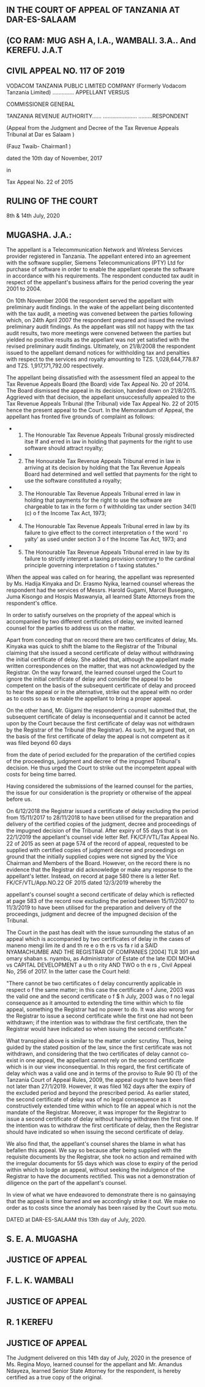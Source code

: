 ## IN THE COURT OF APPEAL OF TANZANIA AT DAR-ES-SALAAM

## (CO RAM: MUG  ASH  A, I.A., WAMBALI. 3.A.. And KEREFU. J.A.T

## CIVIL APPEAL NO. 117 OF 2019

VODACOM TANZANIA PUBLIC LIMITED COMPANY (Formerly Vodacom Tanzania Limited)    ..............  APPELLANT VERSUS

COMMISSIONER GENERAL

TANZANIA REVENUE AUTHORITY...... ......................  .........RESPONDENT

(Appeal from the Judgment and Decree of the Tax Revenue Appeals Tribunal at Dar es Salaam )

(Fauz Twaib- Chairman1 )

dated the 10th   day of November, 2017

in

Tax Appeal No. 22 of 2015

## RULING OF THE COURT

8th   &amp;  14th  July,  2020

## MUGASHA. J.A.:

The  appellant  is  a  Telecommunication Network  and  Wireless Services provider registered in Tanzania. The appellant entered  into an agreement  with  the  software  supplier,  Siemens  Telecommunications (PTY)  Ltd  for  purchase  of  software  in  order  to  enable  the  appellant operate the software in accordance with his requirements. The respondent conducted  tax  audit  in  respect  of the  appellant's  business affairs for the period covering the year 2001 to 2004.

On  10th   November  2006  the  respondent  served  the  appellant with  preliminary  audit  findings.  In  the  wake  of  the  appellant  being discontented with the tax audit,  a  meeting  was convened  between the parties following which, on 24th  April 2007 the respondent prepared and issued  the  revised  preliminary audit findings.  As the  appellant was  still not happy  with the tax audit results, two more meetings were convened  between  the  parties  but  yielded  no  positive  results  as  the appellant  was  not  yet  satisfied with  the revised preliminary  audit findings. Ultimately, on 21/8/2008 the respondent issued to the appellant demand notices for withholding tax and penalties with respect to  the  services  and  royalty  amounting  to  TZS.  1,028,644,778.87  and TZS.  1,917,171,792.00 respectively.

The  appellant  being  dissatisfied  with  the  assessment  filed  an appeal to the Tax Revenue Appeals Board  (the Board) vide Tax Appeal No.  20 of 2014. The  Board dismissed the appeal  in its decision,  handed down  on 21/8/2015. Aggrieved with that decision, the appellant unsuccessfully  appealed  to  the  Tax  Revenue  Appeals  Tribunal  (the Tribunal)  vide Tax Appeal  No.  22  of 2015  hence the present appeal to the  Court.  In  the  Memorandum  of  Appeal,  the  appellant  has  fronted five grounds of complaint as follows:

- 1. The Honourable Tax Revenue Appeals Tribunal grossly misdirected itse lf and erred in  law in  holding that payments for the right to use software should attract royalty;
- 2.  The  Honourable  Tax  Revenue Appeals  Tribunal erred in  law in arriving at its decision by holding that the  Tax Revenue Appeals Board  had  determined and  well settled  that payments  for  the right to use the software constituted a royalty;
- 3. The  Honourable  Tax Revenue Appeals  Tribunal erred in  law in holding  that  payments  for  the  right  to  use  the  software  are chargeable  to  tax in  the  form  o f withholding  tax under section 34(1) (c) o f  the Income Tax Act, 1973;
- 4. The Honourable Tax Revenue Appeals Tribunal erred in law by its failure  to  give  effect  to  the  correct  interpretation  o f the  word ' ro yalty' as  used under section  3 o f the Income  Tax Act,  1973; and
- 5. The Honourable Tax Revenue Appeals Tribunal erred in law by its failure  to  strictly  interpret  a  taxing  provision  contrary  to  the cardinal  principle governing interpretation o f  taxing statutes."

When  the  appeal  was  called  on  for  hearing,  the  appellant  was represented  by  Ms.  Hadija  Kinyaka  and  Dr. Erasmo  Nyika,  learned counsel  whereas  the  respondent  had  the  services  of  Messrs.  Harold Gugami,  Marcel  Busegano,  Juma  Kisongo  and  Hospis  Maswanyia,  all learned State Attorneys from the respondent's office.

In  order to satisfy ourselves on the propriety of the appeal which is accompanied by two different certificates of delay, we invited learned counsel for the parties to address us on the matter.

Apart from conceding that on  record there are two certificates of delay,  Ms.  Kinyaka  was quick to shift the blame to the  Registrar of the Tribunal  claiming  that she  issued  a  second  certificate  of delay without withdrawing the initial certificate of delay. She added that, although the appellant  made  written  correspondences  on  the  matter,  that  was  not acknowledged  by  the  Registrar.  On  the  way  forward,  the  learned counsel  urged  the  Court  to  ignore  the  initial  certificate  of  delay  and consider  the  appeal  to  be  competent on  the  basis  of the  subsequent certificate of delay and proceed to hear the appeal or in the alternative, strike  out  the  appeal  with  no  order  as  to  costs  so  as  to  enable  the appellant to bring a proper appeal.

On the other hand, Mr. Gigami the respondent's counsel submitted  that,  the  subsequent  certificate  of  delay  is  inconsequential and it cannot be acted upon by the Court because the first certificate of delay was not withdrawn by the Registrar of the Tribunal (the Registrar).  As such,  he argued that,  on the basis of the first certificate of  delay  the  appeal  is  not  competent  as  it  was  filed  beyond  60  days

from  the  date  of  period  excluded  for  the  preparation  of the  certified copies  of  the  proceedings,  judgment  and  decree  of  the  impugned Tribunal's decision. He thus urged the Court to strike out the incompetent appeal with costs for being time barred.

Having considered the submissions of the learned counsel for the parties,  the  issue for our consideration  is the  propriety or otherwise of the appeal before us.

On 6/12/2018 the Registrar issued a certificate of delay excluding the period from  15/11/2017 to 28/11/2018 to have been utilised for the preparation and delivery of the certified copies of the judgment, decree and  proceedings of the  impugned decision of the Tribunal.  After expiry of 55 days that is on  22/1/2019 the appellant's counsel vide letter  Ref. FK/CF/VTL/Tax  Appeal  No.  22  of  2015  as  seen  at  page  574  of  the record  of  appeal,  requested  to  be  supplied  with  certified  copies  of judgment decree and  proceedings on  ground that the initially supplied copies  were  not  signed  by  the  Vice  Chairman  and  Members  of  the Board. However, on the record there is no evidence that the Registrar did acknowledge  or  make  any  response  to  the  appellant's letter. Instead, on record at page 580 there is a letter Ref. FK/CF/VTL/App.NO.22 OF 2015 dated 12/3/2019 whereby the

appellant's counsel sought  a second  certificate of  delay which is reflected  at page  583 of the  record  now excluding  the  period  between 15/11/2007 to 11/3/2019 to have been  utilised for the preparation and delivery  of  the  proceedings,  judgment  and  decree  of  the  impugned decision of the Tribunal.

The  Court  in  the  past  has  dealt  with  the  issue  surrounding  the status of an appeal which is accompanied by two certificates of delay in the  cases  of maneno  mengi  lim ite d  and th re e   o th e rs  vs  fa r id a SAID  NYAMACHUMBE AND THE  REGISTRAR OF COMPANIES [2004] TLR 391  and omary shaban s.  nyambu, as Administrator of Estate of the late IDDI  MOHA  vs  CAPITAL  DEVELOPMENT  a u th o rity   AND  TWO o th e rs , Civil Appeal  No, 256 of 2017. In the latter case the Court held:

"There  cannot be  two  certificates  o f delay  concurrently applicable in respect o f the same matter; in this case the certificate  o f June,  2003  was  the  valid one  and the second  certificate  o f  $ h   July, 2003  was  o f  no  legal consequence as it amounted to extending the time within which  to  file  appeal,  something  the  Registrar  had  no power to do.  It was also  wrong for the Registrar to issue a  second  certificate  while  the  first  one  had  not  been withdrawn;  if   the  intention was  to  withdraw  the  first certificate, then  the  Registrar  would  have  indicated  so when issuing the second certificate."

What  transpired  above  is  similar  to  the  matter  under  scrutiny. Thus,  being  guided  by  the  stated  position  of the  law,  since  the  first certificate was not withdrawn, and considering that the two certificates of delay cannot co-exist in one appeal, the appellant cannot rely on the second  certificate which  is  in  our view  inconsequential.  In this  regard, the first certificate  of delay which  was a valid  one and  in  terms of the proviso to Rule 90 (1) of the Tanzania Court of Appeal Rules, 2009, the appeal  ought to  have  been  filed  not later than  27/1/2019.  However,  it was filed  162 days after the expiry of the excluded  period and  beyond the prescribed  period.  As earlier stated, the second  certificate of delay was of no  legal  consequence as  it constructively  extended  time within which  to  file  an  appeal  which  is  not  the  mandate  of  the  Registrar. Moreover, it was improper for the Registrar to issue a second certificate of delay without having withdrawn the first one.  If the intention was to withdraw  the  first  certificate  of delay,  then  the  Registrar  should  have indicated so when issuing the second certificate of delay.

We  also  find  that,  the  appellant's  counsel  shares  the  blame  in what has befallen this  appeal. We say so  because after being  supplied with the  requisite documents  by the  Registrar,  she took no action  and remained with the irregular documents for 55 days which was close to expiry of the  period  within  which  to  lodge  an  appeal,  without  seeking the  indulgence  of the  Registrar  to  have  the  documents  rectified.  This was  not  a  demonstration  of  diligence  on  the  part  of  the  appellant's counsel.

In  view  of what we  have endeavored to demonstrate there is no gainsaying  that the appeal  is  time  barred  and  we  accordingly  strike  it out.  We make  no order as to costs since the anomaly has  been  raised by the Court suo motu.

DATED at DAR-ES-SALAAM this 13th  day of July, 2020.

## S. E. A.  MUGASHA

## JUSTICE OF APPEAL

## F.  L.  K. WAMBALI

## JUSTICE OF APPEAL

## R. 1 KEREFU

## JUSTICE OF APPEAL

The  Judgment  delivered  on  this  14th   day  of  July,  2020  in  the presence of Ms. Regina Moyo, learned counsel for the appellant and Mr. Amandus Ndayeza, learned Senior State Attorney for the respondent, is hereby certified as a true copy of the original.

<!-- image -->

<!-- image -->